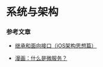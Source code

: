 # 系统与架构

### 参考文章

* [继承和面向接口（iOS架构思想篇）](https://www.jianshu.com/p/39e6a8409476)

* [漫画：什么是微服务？ ](http://www.sohu.com/a/221400925_100039689)
